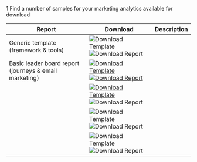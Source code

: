 1 Find a number of samples for your marketing analytics available for download

|Report|Download|Description|
| ----------------------- | ---------------------- | ------------------------------- |
|Generic template (framework & tools) |![Download Template][DownloadTemplate] ![Download Report][DownloadReport]|   |
|Basic leader board report (journeys & email marketing)|[![Download Template][DownloadTemplate]](https://github.com/microsoft/Dynamics-365-for-Marketing---Power-BI-Reporting/blob/master/PowerBI-Templates/MarketingAnalyzers%20-%20Journey%26Email%20Leaderboard.pbit) [![Download Report][DownloadReport]]("https://github.com/microsoft/Dynamics-365-for-Marketing---Power-BI-Reporting/blob/master/pbx%20files/MarketingAnalyzers%20-%20Journey%26Email%20Leaderboard.pbix")|   |
|   |[![Download Template][DownloadTemplate]](http://www.microsoft.com) ![Download Report][DownloadReport]|   |
|   |![Download Template][DownloadTemplate] ![Download Report][DownloadReport]|   |
|   |![Download Template][DownloadTemplate] ![Download Report][DownloadReport]|   |

[DownloadTemplate]: {{site.baseurl}}/images/IconDownloadTemplate30.png
[DownloadReport]: {{site.baseurl}}/images/IconDownloadReport30.png
[File_LeaderboardTemplate]: "https://github.com/microsoft/Dynamics-365-for-Marketing---Power-BI-Reporting/blob/master/PowerBI-Templates/MarketingAnalyzers%20-%20Journey%26Email%20Leaderboard.pbit"
[File_LeaderboardReport]: "https://github.com/microsoft/Dynamics-365-for-Marketing---Power-BI-Reporting/blob/master/pbx%20files/MarketingAnalyzers%20-%20Journey%26Email%20Leaderboard.pbix"